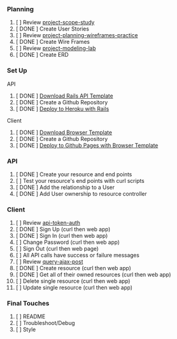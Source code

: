 ### Planning
1.  [ ] Review [project-scope-study](https://git.generalassemb.ly/ga-wdi-boston/full-stack-project-scope-study)
1.  [ DONE ] Create User Stories
1.  [ ] Review [project-planning-wireframes-practice](https://git.generalassemb.ly/ga-wdi-boston/project-planning-wireframes-practice)
1.  [ DONE ] Create Wire Frames
1.  [ ] Review [project-modeling-lab](https://git.generalassemb.ly/ga-wdi-boston/full-stack-project-modeling-lab)
1.  [ DONE ] Create ERD

### Set Up

API

1.  [ DONE ] [Download Rails API Template](https://git.generalassemb.ly/ga-wdi-boston/rails-api-template)
1.  [ DONE ] Create a Github Repository
1.  [ DONE ] [Deploy to Heroku with Rails](https://git.generalassemb.ly/ga-wdi-boston/rails-heroku-setup-guide)

Client

1.  [ DONE ] [Download Browser Template](https://git.generalassemb.ly/ga-wdi-boston/browser-template)
1.  [ DONE ] Create a Github Repository
1.  [ DONE ] [Deploy to Github Pages with Browser Template](https://git.generalassemb.ly/ga-wdi-boston/gh-pages-deployment-guide)

### API

1.  [ DONE ] Create your resource and end points
1.  [ ] Test your resource's end points with curl scripts
1.  [ DONE ] Add the relationship to a User
1.  [ DONE ] Add User ownership to resource controller

### Client
1.  [ ] Review [api-token-auth](https://git.generalassemb.ly/ga-wdi-boston/api-token-auth)
1.  [ DONE ] Sign Up (curl then web app)
1.  [ DONE ] Sign In (curl then web app)
1.  [ ] Change Password (curl then web app)
1.  [ ] Sign Out (curl then web page)
1.  [ ] All API calls have success or failure messages
1.  [ ] Review [query-ajax-post](https://github.com/ga-wdi-boston/jquery-ajax-post)
1.  [ DONE ] Create resource (curl then web app)
1.  [ DONE ] Get all of their owned resources (curl then web app)
1.  [ ] Delete single resource (curl then web app)
1.  [ ] Update single resource (curl then web app)

### Final Touches
1.  [ ] README
2.  [ ] Troubleshoot/Debug
3.  [ ] Style
